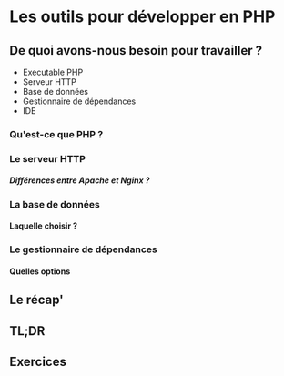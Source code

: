 # Les outils pour développer en PHP

## De quoi avons-nous besoin pour travailler ?

- Executable PHP
- Serveur HTTP
- Base de données
- Gestionnaire de dépendances
- IDE

### Qu'est-ce que PHP ?

### Le serveur HTTP
##### Différences entre Apache et Nginx ?

### La base de données
#### Laquelle choisir ?

### Le gestionnaire de dépendances
#### Quelles options


##

## Le récap'

## TL;DR

## Exercices